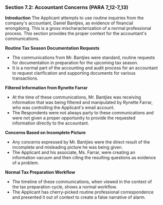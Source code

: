 ### Section 7.2: Accountant Concerns (PARA 7_12-7_13)

**Introduction**
The Applicant attempts to use routine inquiries from the company's accountant, Daniel Bantjies, as evidence of financial wrongdoing. This is a gross mischaracterization of a normal professional process. This section provides the proper context for the accountant's communications.

**Routine Tax Season Documentation Requests**
- The communications from Mr. Bantjies were standard, routine requests for documentation in preparation for the upcoming tax season.
- It is a normal part of the accounting and audit process for an accountant to request clarification and supporting documents for various transactions.

**Filtered Information from Rynette Farrar**
- At the time of these communications, Mr. Bantjies was receiving information that was being filtered and manipulated by Rynette Farrar, who was controlling the Applicant's email account.
- The Respondents were not always party to these communications and were not given a proper opportunity to provide the requested information directly to the accountant.

**Concerns Based on Incomplete Picture**
- Any concerns expressed by Mr. Bantjies were the direct result of the incomplete and misleading picture he was being given.
- The Applicant and his associate, Ms. Farrar, were creating an information vacuum and then citing the resulting questions as evidence of a problem.

**Normal Tax Preparation Workflow**
- The timeline of these communications, when viewed in the context of the tax preparation cycle, shows a normal workflow.
- The Applicant has cherry-picked routine professional correspondence and presented it out of context to create a false narrative of alarm.
